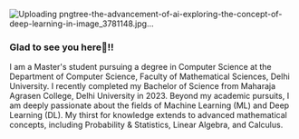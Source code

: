 
![Uploading pngtree-the-advancement-of-ai-exploring-the-concept-of-deep-learning-in-image_3781148.jpg…]()



### Glad to see you here🫠!!


I am a Master's student pursuing a degree in Computer Science at the Department of Computer Science, Faculty of Mathematical Sciences, Delhi University. I recently completed my Bachelor of Science from Maharaja Agrasen College, Delhi University in 2023. Beyond my academic pursuits, I am deeply passionate about the fields of Machine Learning (ML) and Deep Learning (DL). My thirst for knowledge extends to advanced mathematical concepts, including Probability & Statistics, Linear Algebra, and Calculus.

<!--
**Harsh-Yadav-02/Harsh-Yadav-02** is a ✨ _special_ ✨ repository because its `README.md` (this file) appears on your GitHub profile.

Here are some ideas to get you started:

- 🔭 I’m currently working on ...
- 🌱 I’m currently learning ...
- 👯 I’m looking to collaborate on ...
- 🤔 I’m looking for help with ...
- 💬 Ask me about ...
- 📫 How to reach me: ...
- 😄 Pronouns: ...
- ⚡ Fun fact: ...
-->
